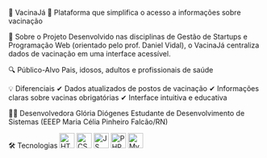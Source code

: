 💉 VacinaJá
📢 Plataforma que simplifica o acesso a informações sobre vacinação

🚀 Sobre o Projeto
Desenvolvido nas disciplinas de Gestão de Startups e Programação Web (orientado pelo prof. Daniel Vidal), o VacinaJá centraliza dados de vacinação em uma interface acessível.

🔍 Público-Alvo
Pais, idosos, adultos e profissionais de saúde

💡 Diferenciais
✔ Dados atualizados de postos de vacinação
✔ Informações claras sobre vacinas obrigatórias
✔ Interface intuitiva e educativa

👩‍💻 Desenvolvedora
Glória Diógenes
Estudante de Desenvolvimento de Sistemas (EEEP Maria Célia Pinheiro Falcão/RN)

🛠 Tecnologias
<img src="https://cdn.jsdelivr.net/gh/devicons/devicon/icons/html5/html5-original.svg" width="30px" title="HTML" /> <img src="https://cdn.jsdelivr.net/gh/devicons/devicon/icons/css3/css3-original.svg" width="30px" title="CSS" /> <img src="https://cdn.jsdelivr.net/gh/devicons/devicon/icons/javascript/javascript-original.svg" width="30px" title="JS" /> <img src="https://cdn.jsdelivr.net/gh/devicons/devicon/icons/php/php-original.svg" width="30px" title="PHP" />
<img src="https://cdn.jsdelivr.net/gh/devicons/devicon/icons/mysql/mysql-original.svg" width="30px" title="MySQL" />
